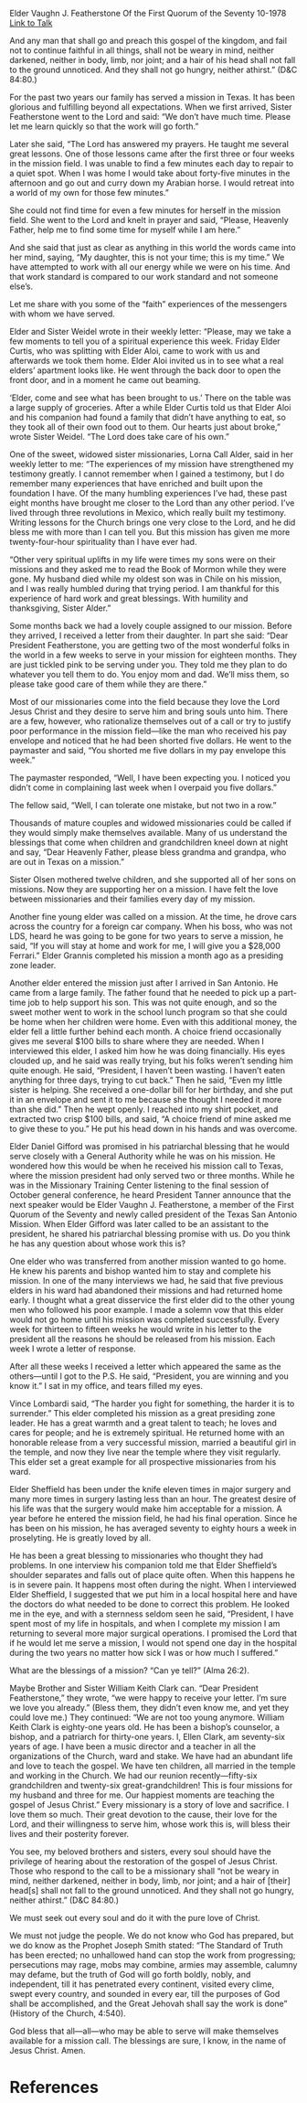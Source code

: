 Elder Vaughn J. Featherstone
Of the First Quorum of the Seventy
10-1978
[Link to Talk](https://www.churchofjesuschrist.org/study/general-conference/1978/10/what-are-the-blessings-of-a-mission-can-ye-tell?lang=eng)

And any man that shall go and preach this gospel of the kingdom, and fail not to continue faithful in all things, shall not be weary in mind, neither darkened, neither in body, limb, nor joint; and a hair of his head shall not fall to the ground unnoticed. And they shall not go hungry, neither athirst.” (D&C 84:80.)

For the past two years our family has served a mission in Texas. It has been glorious and fulfilling beyond all expectations. When we first arrived, Sister Featherstone went to the Lord and said: “We don’t have much time. Please let me learn quickly so that the work will go forth.”

Later she said, “The Lord has answered my prayers. He taught me several great lessons. One of those lessons came after the first three or four weeks in the mission field. I was unable to find a few minutes each day to repair to a quiet spot. When I was home I would take about forty-five minutes in the afternoon and go out and curry down my Arabian horse. I would retreat into a world of my own for those few minutes.”

She could not find time for even a few minutes for herself in the mission field. She went to the Lord and knelt in prayer and said, “Please, Heavenly Father, help me to find some time for myself while I am here.”

And she said that just as clear as anything in this world the words came into her mind, saying, “My daughter, this is not your time; this is my time.” We have attempted to work with all our energy while we were on his time. And that work standard is compared to our work standard and not someone else’s.

Let me share with you some of the “faith” experiences of the messengers with whom we have served.

Elder and Sister Weidel wrote in their weekly letter: “Please, may we take a few moments to tell you of a spiritual experience this week. Friday Elder Curtis, who was splitting with Elder Aloi, came to work with us and afterwards we took them home. Elder Aloi invited us in to see what a real elders’ apartment looks like. He went through the back door to open the front door, and in a moment he came out beaming.

‘Elder, come and see what has been brought to us.’ There on the table was a large supply of groceries. After a while Elder Curtis told us that Elder Aloi and his companion had found a family that didn’t have anything to eat, so they took all of their own food out to them. Our hearts just about broke,” wrote Sister Weidel. “The Lord does take care of his own.”

One of the sweet, widowed sister missionaries, Lorna Call Alder, said in her weekly letter to me: “The experiences of my mission have strengthened my testimony greatly. I cannot remember when I gained a testimony, but I do remember many experiences that have enriched and built upon the foundation I have. Of the many humbling experiences I’ve had, these past eight months have brought me closer to the Lord than any other period. I’ve lived through three revolutions in Mexico, which really built my testimony. Writing lessons for the Church brings one very close to the Lord, and he did bless me with more than I can tell you. But this mission has given me more twenty-four-hour spirituality than I have ever had.

“Other very spiritual uplifts in my life were times my sons were on their missions and they asked me to read the Book of Mormon while they were gone. My husband died while my oldest son was in Chile on his mission, and I was really humbled during that trying period. I am thankful for this experience of hard work and great blessings. With humility and thanksgiving, Sister Alder.”

Some months back we had a lovely couple assigned to our mission. Before they arrived, I received a letter from their daughter. In part she said: “Dear President Featherstone, you are getting two of the most wonderful folks in the world in a few weeks to serve in your mission for eighteen months. They are just tickled pink to be serving under you. They told me they plan to do whatever you tell them to do. You enjoy mom and dad. We’ll miss them, so please take good care of them while they are there.”

Most of our missionaries come into the field because they love the Lord Jesus Christ and they desire to serve him and bring souls unto him. There are a few, however, who rationalize themselves out of a call or try to justify poor performance in the mission field—like the man who received his pay envelope and noticed that he had been shorted five dollars. He went to the paymaster and said, “You shorted me five dollars in my pay envelope this week.”

The paymaster responded, “Well, I have been expecting you. I noticed you didn’t come in complaining last week when I overpaid you five dollars.”

The fellow said, “Well, I can tolerate one mistake, but not two in a row.”

Thousands of mature couples and widowed missionaries could be called if they would simply make themselves available. Many of us understand the blessings that come when children and grandchildren kneel down at night and say, “Dear Heavenly Father, please bless grandma and grandpa, who are out in Texas on a mission.”

Sister Olsen mothered twelve children, and she supported all of her sons on missions. Now they are supporting her on a mission. I have felt the love between missionaries and their families every day of my mission.

Another fine young elder was called on a mission. At the time, he drove cars across the country for a foreign car company. When his boss, who was not LDS, heard he was going to be gone for two years to serve a mission, he said, “If you will stay at home and work for me, I will give you a $28,000 Ferrari.” Elder Grannis completed his mission a month ago as a presiding zone leader.

Another elder entered the mission just after I arrived in San Antonio. He came from a large family. The father found that he needed to pick up a part-time job to help support his son. This was not quite enough, and so the sweet mother went to work in the school lunch program so that she could be home when her children were home. Even with this additional money, the elder fell a little further behind each month. A choice friend occasionally gives me several $100 bills to share where they are needed. When I interviewed this elder, I asked him how he was doing financially. His eyes clouded up, and he said was really trying, but his folks weren’t sending him quite enough. He said, “President, I haven’t been wasting. I haven’t eaten anything for three days, trying to cut back.” Then he said, “Even my little sister is helping. She received a one-dollar bill for her birthday, and she put it in an envelope and sent it to me because she thought I needed it more than she did.” Then he wept openly. I reached into my shirt pocket, and extracted two crisp $100 bills, and said, “A choice friend of mine asked me to give these to you.” He put his head down in his hands and was overcome.

Elder Daniel Gifford was promised in his patriarchal blessing that he would serve closely with a General Authority while he was on his mission. He wondered how this would be when he received his mission call to Texas, where the mission president had only served two or three months. While he was in the Missionary Training Center listening to the final session of October general conference, he heard President Tanner announce that the next speaker would be Elder Vaughn J. Featherstone, a member of the First Quorum of the Seventy and newly called president of the Texas San Antonio Mission. When Elder Gifford was later called to be an assistant to the president, he shared his patriarchal blessing promise with us. Do you think he has any question about whose work this is?

One elder who was transferred from another mission wanted to go home. He knew his parents and bishop wanted him to stay and complete his mission. In one of the many interviews we had, he said that five previous elders in his ward had abandoned their missions and had returned home early. I thought what a great disservice the first elder did to the other young men who followed his poor example. I made a solemn vow that this elder would not go home until his mission was completed successfully. Every week for thirteen to fifteen weeks he would write in his letter to the president all the reasons he should be released from his mission. Each week I wrote a letter of response.

After all these weeks I received a letter which appeared the same as the others—until I got to the P.S. He said, “President, you are winning and you know it.” I sat in my office, and tears filled my eyes.

Vince Lombardi said, “The harder you fight for something, the harder it is to surrender.” This elder completed his mission as a great presiding zone leader. He has a great warmth and a great talent to teach; he loves and cares for people; and he is extremely spiritual. He returned home with an honorable release from a very successful mission, married a beautiful girl in the temple, and now they live near the temple where they visit regularly. This elder set a great example for all prospective missionaries from his ward.

Elder Sheffield has been under the knife eleven times in major surgery and many more times in surgery lasting less than an hour. The greatest desire of his life was that the surgery would make him acceptable for a mission. A year before he entered the mission field, he had his final operation. Since he has been on his mission, he has averaged seventy to eighty hours a week in proselyting. He is greatly loved by all.

He has been a great blessing to missionaries who thought they had problems. In one interview his companion told me that Elder Sheffield’s shoulder separates and falls out of place quite often. When this happens he is in severe pain. It happens most often during the night. When I interviewed Elder Sheffield, I suggested that we put him in a local hospital here and have the doctors do what needed to be done to correct this problem. He looked me in the eye, and with a sternness seldom seen he said, “President, I have spent most of my life in hospitals, and when I complete my mission I am returning to several more major surgical operations. I promised the Lord that if he would let me serve a mission, I would not spend one day in the hospital during the two years no matter how sick I was or how much I suffered.”

What are the blessings of a mission? “Can ye tell?” (Alma 26:2).

Maybe Brother and Sister William Keith Clark can. “Dear President Featherstone,” they wrote, “we were happy to receive your letter. I’m sure we love you already.” (Bless them, they didn’t even know me, and yet they could love me.) They continued: “We are not too young anymore. William Keith Clark is eighty-one years old. He has been a bishop’s counselor, a bishop, and a patriarch for thirty-one years. I, Ellen Clark, am seventy-six years of age. I have been a music director and a teacher in all the organizations of the Church, ward and stake. We have had an abundant life and love to teach the gospel. We have ten children, all married in the temple and working in the Church. We had our reunion recently—fifty-six grandchildren and twenty-six great-grandchildren! This is four missions for my husband and three for me. Our happiest moments are teaching the gospel of Jesus Christ.” Every missionary is a story of love and sacrifice. I love them so much. Their great devotion to the cause, their love for the Lord, and their willingness to serve him, whose work this is, will bless their lives and their posterity forever.

You see, my beloved brothers and sisters, every soul should have the privilege of hearing about the restoration of the gospel of Jesus Christ. Those who respond to the call to be a missionary shall “not be weary in mind, neither darkened, neither in body, limb, nor joint; and a hair of [their] head[s] shall not fall to the ground unnoticed. And they shall not go hungry, neither athirst.” (D&C 84:80.)

We must seek out every soul and do it with the pure love of Christ.

We must not judge the people. We do not know who God has prepared, but we do know as the Prophet Joseph Smith stated: “The Standard of Truth has been erected; no unhallowed hand can stop the work from progressing; persecutions may rage, mobs may combine, armies may assemble, calumny may defame, but the truth of God will go forth boldly, nobly, and independent, till it has penetrated every continent, visited every clime, swept every country, and sounded in every ear, till the purposes of God shall be accomplished, and the Great Jehovah shall say the work is done” (History of the Church, 4:540).

God bless that all—all—who may be able to serve will make themselves available for a mission call. The blessings are sure, I know, in the name of Jesus Christ. Amen.

# References
